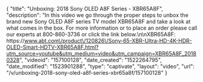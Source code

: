 {
    "title": "Unboxing: 2018 Sony OLED A8F Series - XBR65A8F",
    "description": "In this video we go through the proper steps to unbox the brand new Sony OLED A8F series TV model XBR65A8F and take a look at what comes in the box.  For more information or to place an order please call our experts at 800-860-3736 or click the link below.\n\nXBR65A8F: https:\/\/www.abt.com\/product\/120826\/Sony-65-XBR-Ultra-HD-4K-HDR-OLED-Smart-HDTV-XBR65A8F.html?utm_source=youtube&utm_medium=video&utm_campaign=XBR65A8F_20180328",
    "videoid": "157100128",
    "date_created": "1522264795",
    "date_modified": "1523901288",
    "type": "captivate",
    "layout": "video",
    "url": "\/v\/unboxing-2018-sony-oled-a8f-series-xbr65a8f\/157100128"
}